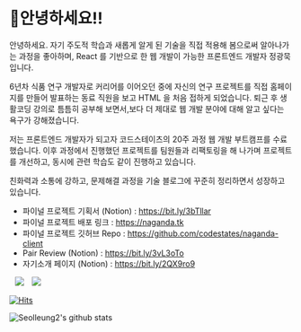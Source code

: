 # 🤲안녕하세요!!

안녕하세요. 자기 주도적 학습과 새롭게 알게 된 기술을 직접 적용해 봄으로써 알아나가는 과정을 좋아하며, React 를 기반으로 한 웹 개발이 가능한 프론트엔드 개발자 정광묵 입니다.

6년차 식품 연구 개발자로 커리어를 이어오던 중에 자신의 연구 프로젝트를 직접 홈페이지를 만들어 발표하는 동료 직원을 보고 HTML 을 처음 접하게 되었습니다. 퇴근 후 생활코딩 강의로 틈틈히 공부해 보면서,보다 더 제대로 웹 개발 분야에 대해 알고 싶다는 욕구가 강해졌습니다.

저는 프론트엔드 개발자가 되고자 코드스테이츠의 20주 과정 웹 개발 부트캠프를 수료했습니다.
이후 과정에서 진행했던 프로젝트를 팀원들과 리팩토링을 해 나가며 프로젝트를 개선하고, 동시에 관련 학습도 같이 진행하고 있습니다.

친화력과 소통에 강하고, 문제해결 과정을 기술 블로그에 꾸준히 정리하면서 성장하고 있습니다.

- 파이널 프로젝트 기획서 (Notion) : https://bit.ly/3bTllar
- 파이널 프로젝트 배포 링크 : https://naganda.tk
- 파이널 프로젝트 깃허브 Repo : https://github.com/codestates/naganda-client
- Pair Review (Notion) : https://bit.ly/3vL3oTo
- 자기소개 페이지 (Notion) : https://bit.ly/2QX9ro9

<a href="https://github.com/seolleung2"><img src="https://img.shields.io/badge/Github-seolleung2-blue?style=flat&logo=github" style="height : auto; margin-left : 10px; margin-right : 10px;"></a> <a href="https://dev-seolleung2.netlify.app"><img src="https://img.shields.io/badge/Blog-seolleung2-orange?logo=Blogger"></a>

[![Hits](https://hits.seeyoufarm.com/api/count/incr/badge.svg?url=https%3A%2F%2Fgithub.com%2Fseolleung2%2Fhit-counter&count_bg=%2379C83D&title_bg=%23555555&icon=&icon_color=%23E7E7E7&title=seolleung2++hits&edge_flat=false)](https://hits.seeyoufarm.com)

![Seolleung2's github stats](https://github-readme-stats.vercel.app/api?username=seolleung2&show_icons=true&theme=radical)


